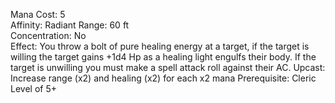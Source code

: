 Mana Cost: 5  
Affinity: Radiant
Range: 60 ft  
Concentration: No  
Effect: You throw a bolt of pure healing energy at a target, if the target is willing the target gains +1d4 Hp as a healing light engulfs their body. If the target is unwilling you must make a spell attack roll against their AC. 
Upcast: Increase range (x2) and healing (x2) for each x2 mana
Prerequisite: Cleric Level of 5+